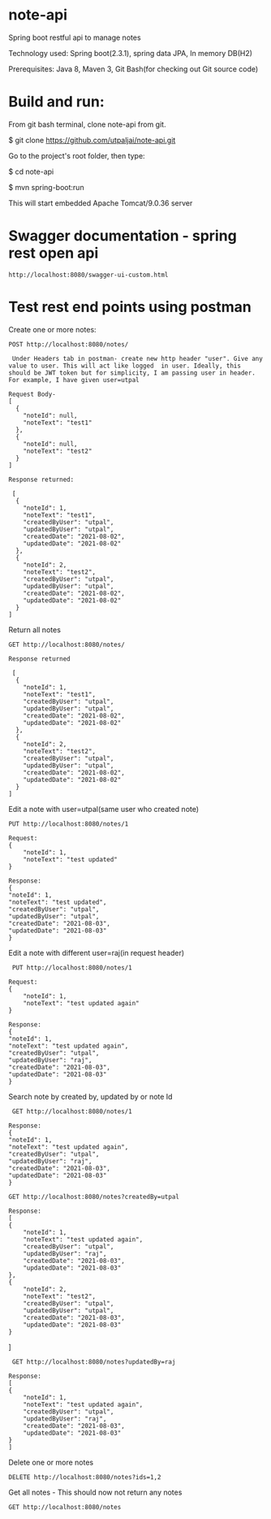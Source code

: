 # note-api
Spring boot restful api to manage notes

Technology used: Spring boot(2.3.1), spring data JPA, In memory DB(H2)

Prerequisites: Java 8, Maven 3, Git Bash(for checking out Git source code)

# Build and run: 

From git bash terminal, clone note-api from git.

$ git clone https://github.com/utpaljai/note-api.git

Go to the project's root folder, then type:

$ cd note-api

$ mvn spring-boot:run

This will start embedded Apache Tomcat/9.0.36 server

# Swagger documentation - spring rest open api
    http://localhost:8080/swagger-ui-custom.html
    
# Test rest end points using postman

Create one or more notes:

    POST http://localhost:8080/notes/
   
     Under Headers tab in postman- create new http header "user". Give any value to user. This will act like logged  in user. Ideally, this should be JWT token but for simplicity, I am passing user in header. For example, I have given user=utpal

    Request Body-
    [
      {
        "noteId": null,
        "noteText": "test1"
      },
      {
        "noteId": null,
        "noteText": "test2"
      }
    ]

    Response returned:

     [
      {
        "noteId": 1,
        "noteText": "test1",
        "createdByUser": "utpal",
        "updatedByUser": "utpal",
        "createdDate": "2021-08-02",
        "updatedDate": "2021-08-02"
      },
      {
        "noteId": 2,
        "noteText": "test2",
        "createdByUser": "utpal",
        "updatedByUser": "utpal",
        "createdDate": "2021-08-02",
        "updatedDate": "2021-08-02"
      }
    ]


Return all notes

    GET http://localhost:8080/notes/

    Response returned

     [
      {
        "noteId": 1,
        "noteText": "test1",
        "createdByUser": "utpal",
        "updatedByUser": "utpal",
        "createdDate": "2021-08-02",
        "updatedDate": "2021-08-02"
      },
      {
        "noteId": 2,
        "noteText": "test2",
        "createdByUser": "utpal",
        "updatedByUser": "utpal",
        "createdDate": "2021-08-02",
        "updatedDate": "2021-08-02"
      }
    ]



Edit a note with user=utpal(same user who created note)

    PUT http://localhost:8080/notes/1

    Request:
    {
        "noteId": 1,
        "noteText": "test updated"
    }
    
    Response:
    {
    "noteId": 1,
    "noteText": "test updated",
    "createdByUser": "utpal",
    "updatedByUser": "utpal",
    "createdDate": "2021-08-03",
    "updatedDate": "2021-08-03"
    }
    


Edit a note with different user=raj(in request header)

     PUT http://localhost:8080/notes/1
    
    Request:
    {
        "noteId": 1,
        "noteText": "test updated again"
    }
    
    Response:
    {
    "noteId": 1,
    "noteText": "test updated again",
    "createdByUser": "utpal",
    "updatedByUser": "raj",
    "createdDate": "2021-08-03",
    "updatedDate": "2021-08-03"
    }
    


Search note by created by, updated by or note Id

     GET http://localhost:8080/notes/1
    
    Response:
    {
    "noteId": 1,
    "noteText": "test updated again",
    "createdByUser": "utpal",
    "updatedByUser": "raj",
    "createdDate": "2021-08-03",
    "updatedDate": "2021-08-03"
    }
    
    GET http://localhost:8080/notes?createdBy=utpal
    
    Response:
    [
    {
        "noteId": 1,
        "noteText": "test updated again",
        "createdByUser": "utpal",
        "updatedByUser": "raj",
        "createdDate": "2021-08-03",
        "updatedDate": "2021-08-03"
    },
    {
        "noteId": 2,
        "noteText": "test2",
        "createdByUser": "utpal",
        "updatedByUser": "utpal",
        "createdDate": "2021-08-03",
        "updatedDate": "2021-08-03"
    }
   ]
   
     GET http://localhost:8080/notes?updatedBy=raj
    
    Response:
    [
    {
        "noteId": 1,
        "noteText": "test updated again",
        "createdByUser": "utpal",
        "updatedByUser": "raj",
        "createdDate": "2021-08-03",
        "updatedDate": "2021-08-03"
    }
    ]
    


Delete one or more notes
    
    DELETE http://localhost:8080/notes?ids=1,2
    

Get all notes - This should now not return any notes

    GET http://localhost:8080/notes

